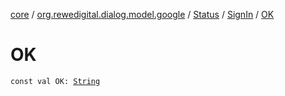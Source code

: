 [core](../../../index.md) / [org.rewedigital.dialog.model.google](../../index.md) / [Status](../index.md) / [SignIn](index.md) / [OK](./-o-k.md)

# OK

`const val OK: `[`String`](https://kotlinlang.org/api/latest/jvm/stdlib/kotlin/-string/index.html)